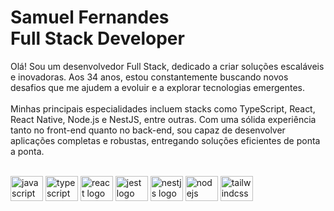 <h1 align="left">Samuel Fernandes<br>Full Stack Developer</h1>

<p align="left">Olá! Sou um desenvolvedor Full Stack, dedicado a criar soluções escaláveis e inovadoras. Aos 34 anos, estou constantemente buscando novos desafios que me ajudem a evoluir e a explorar tecnologias emergentes.<br><br>Minhas principais especialidades incluem stacks como TypeScript, React, React Native, Node.js e NestJS, entre outras. Com uma sólida experiência tanto no front-end quanto no back-end, sou capaz de desenvolver aplicações completas e robustas, entregando soluções eficientes de ponta a ponta.</p>

<div style="display: inline_block"><br>
  <img src="https://cdn.jsdelivr.net/gh/devicons/devicon/icons/javascript/javascript-original.svg" height="40" width="52" alt="javascript logo"  />
  <img src="https://cdn.jsdelivr.net/gh/devicons/devicon/icons/typescript/typescript-original.svg" height="40" width="52" alt="typescript logo"  />
  <img src="https://cdn.jsdelivr.net/gh/devicons/devicon/icons/react/react-original.svg" height="40" width="52" alt="react logo"  />
  <img src="https://cdn.jsdelivr.net/gh/devicons/devicon@latest/icons/jest/jest-plain.svg" height="40" width="52" alt="jest logo" />
  <img src="https://cdn.jsdelivr.net/gh/devicons/devicon@latest/icons/nestjs/nestjs-original.svg" height="40" width="52" alt="nestjs logo"  />
  <img src="https://cdn.jsdelivr.net/gh/devicons/devicon/icons/nodejs/nodejs-original.svg" height="40" width="52" alt="nodejs logo"  />
  <img src="https://cdn.jsdelivr.net/gh/devicons/devicon/icons/tailwindcss/tailwindcss-original-wordmark.svg" height="40" width="52" alt="tailwindcss logo"  />
</div>
